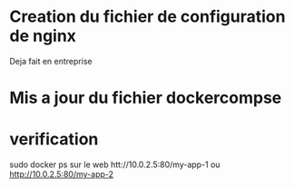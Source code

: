 # Creation du fichier de configuration de nginx
Deja fait en entreprise

# Mis a jour du fichier dockercompse

# verification
sudo docker ps
sur le web htt://10.0.2.5:80/my-app-1 ou http://10.0.2.5:80/my-app-2
